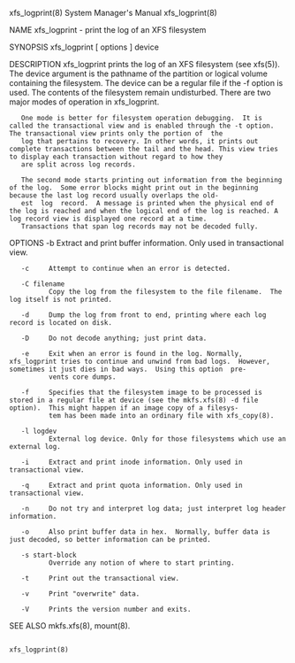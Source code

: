xfs_logprint(8)                                                                     System Manager's Manual                                                                     xfs_logprint(8)

NAME
       xfs_logprint - print the log of an XFS filesystem

SYNOPSIS
       xfs_logprint [ options ] device

DESCRIPTION
       xfs_logprint  prints  the  log of an XFS filesystem (see xfs(5)).  The device argument is the pathname of the partition or logical volume containing the filesystem. The device can be a
       regular file if the -f option is used. The contents of the filesystem remain undisturbed.  There are two major modes of operation in xfs_logprint.

       One mode is better for filesystem operation debugging.  It is called the transactional view and is enabled through the -t option. The transactional view prints only the portion of  the
       log that pertains to recovery. In other words, it prints out complete transactions between the tail and the head. This view tries to display each transaction without regard to how they
       are split across log records.

       The second mode starts printing out information from the beginning of the log.  Some error blocks might print out in the beginning because the last log record usually overlaps the old‐
       est  log  record.  A message is printed when the physical end of the log is reached and when the logical end of the log is reached. A log record view is displayed one record at a time.
       Transactions that span log records may not be decoded fully.

OPTIONS
       -b     Extract and print buffer information. Only used in transactional view.

       -c     Attempt to continue when an error is detected.

       -C filename
              Copy the log from the filesystem to the file filename.  The log itself is not printed.

       -d     Dump the log from front to end, printing where each log record is located on disk.

       -D     Do not decode anything; just print data.

       -e     Exit when an error is found in the log. Normally, xfs_logprint tries to continue and unwind from bad logs.  However, sometimes it just dies in bad ways.  Using this option  pre‐
              vents core dumps.

       -f     Specifies that the filesystem image to be processed is stored in a regular file at device (see the mkfs.xfs(8) -d file option).  This might happen if an image copy of a filesys‐
              tem has been made into an ordinary file with xfs_copy(8).

       -l logdev
              External log device. Only for those filesystems which use an external log.

       -i     Extract and print inode information. Only used in transactional view.

       -q     Extract and print quota information. Only used in transactional view.

       -n     Do not try and interpret log data; just interpret log header information.

       -o     Also print buffer data in hex.  Normally, buffer data is just decoded, so better information can be printed.

       -s start-block
              Override any notion of where to start printing.

       -t     Print out the transactional view.

       -v     Print "overwrite" data.

       -V     Prints the version number and exits.

SEE ALSO
       mkfs.xfs(8), mount(8).

                                                                                                                                                                                xfs_logprint(8)
